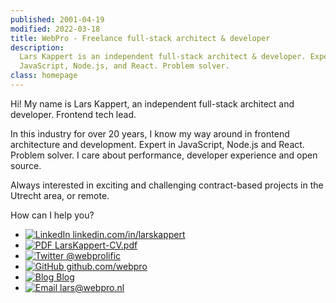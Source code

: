 ```yaml
---
published: 2001-04-19
modified: 2022-03-18
title: WebPro - Freelance full-stack architect & developer
description:
  Lars Kappert is an independent full-stack architect & developer. Expert in
  JavaScript, Node.js, and React. Problem solver.
class: homepage
---
```


Hi! My name is Lars Kappert, an independent full-stack architect and developer.
Frontend tech lead.

In this industry for over 20 years, I know my way around in frontend
architecture and development. Expert in JavaScript, Node.js and React. Problem
solver. I care about performance, developer experience and open source.

Always interested in exciting and challenging contract-based projects in the
Utrecht area, or remote.

How can I help you?

- [![LinkedIn][2] linkedin.com/in/larskappert][1]
- [![PDF][4] LarsKappert-CV.pdf][3]
- [![Twitter][6] @webprolific][5]
- [![GitHub][8] github.com/webpro][7]
- [![Blog][10] Blog][9]
- [![Email][12] lars@webpro.nl][11]

[1]: https://www.linkedin.com/in/larskappert 'LinkedIn'
[2]: /img/sprites.svg#linkedin
[3]: ./LarsKappert-CV.pdf 'CV Lars Kappert'
[4]: /img/sprites.svg#pdf
[5]: https://twitter.com/webprolific 'Twitter'
[6]: /img/sprites.svg#twitter
[7]: https://github.com/webpro 'GitHub'
[8]: /img/sprites.svg#github
[9]: /blog 'Blog'
[10]: /img/sprites.svg#blog
[11]: mailto:%6Cars@w%65bpro.nl 'Email'
[12]: /img/sprites.svg#email
